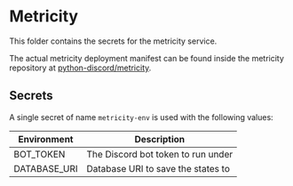 # Metricity

This folder contains the secrets for the metricity service.

The actual metricity deployment manifest can be found inside the metricity repository at [python-discord/metricity](https://github.com/python-discord/metricity).

## Secrets
A single secret of name `metricity-env` is used with the following values:

| Environment  | Description                        |
|--------------|------------------------------------|
| BOT_TOKEN    | The Discord bot token to run under |
| DATABASE_URI | Database URI to save the states to |